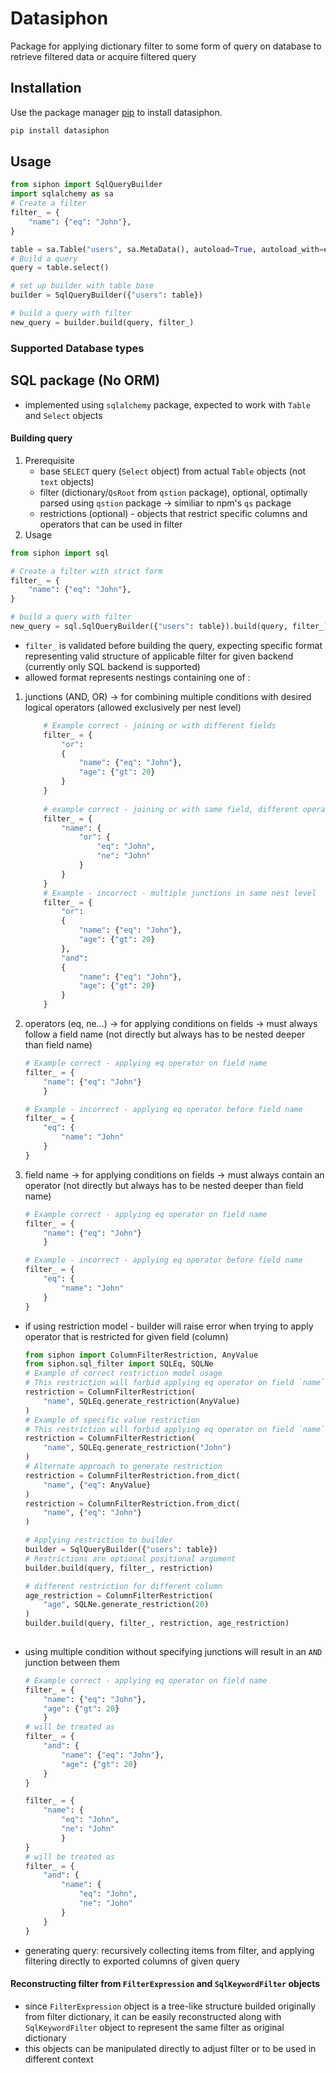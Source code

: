 # Datasiphon

Package for applying dictionary filter to some form of query on database to retrieve filtered data or acquire filtered query

## Installation

Use the package manager [pip](https://pip.pypa.io/en/stable/) to install datasiphon.

```bash
pip install datasiphon
```

## Usage

```python
from siphon import SqlQueryBuilder
import sqlalchemy as sa
# Create a filter
filter_ = {
    "name": {"eq": "John"},
}

table = sa.Table("users", sa.MetaData(), autoload=True, autoload_with=engine)
# Build a query
query = table.select()

# set up builder with table base
builder = SqlQueryBuilder({"users": table})

# build a query with filter
new_query = builder.build(query, filter_)
```

### Supported Database types
## SQL package (No ORM)
- implemented using `sqlalchemy` package, expected to work with `Table` and `Select` objects
#### Building query
1. Prerequisite
    - base `SELECT` query (`Select` object) from actual `Table` objects (not `text` objects)
    - filter (dictionary/`QsRoot` from `qstion` package), optional, optimally parsed using `qstion` package -> similiar to npm's `qs` package
    - restrictions (optional) - objects that restrict specific columns and operators that can be used in filter
2. Usage
```python
from siphon import sql

# Create a filter with strict form
filter_ = {
    "name": {"eq": "John"},
}

# build a query with filter
new_query = sql.SqlQueryBuilder({"users": table}).build(query, filter_)
```
- `filter_` is validated before building the query, expecting specific format representing valid structure of applicable filter for given backend (currently only SQL backend is supported)
 - allowed format represents nestings containing one of :
 1. junctions (AND, OR) -> for combining multiple conditions with desired logical operators (allowed exclusively per nest level)
    ```python
        # Example correct - joining or with different fields
        filter_ = {
            "or":
            {
                "name": {"eq": "John"},
                "age": {"gt": 20}
            }
        }
        
        # example correct - joining or with same field, different operators
        filter_ = {
            "name": {
                "or": {
                    "eq": "John",
                    "ne": "John"
                }
            }
        }
        # Example - incorrect - multiple junctions in same nest level
        filter_ = {
            "or":
            {
                "name": {"eq": "John"},
                "age": {"gt": 20}
            },
            "and":
            {
                "name": {"eq": "John"},
                "age": {"gt": 20}
            }
        }
    ```
 2. operators (eq, ne...) -> for applying conditions on fields -> must always follow a field name (not directly but always has to be nested deeper than field name)
    ```python
    # Example correct - applying eq operator on field name
    filter_ = {
        "name": {"eq": "John"}
        }

    # Example - incorrect - applying eq operator before field name
    filter_ = {
        "eq": {
            "name": "John"
        }
    }
    ```
 3. field name -> for applying conditions on fields -> must always contain an operator (not directly but always has to be nested deeper than field name)
    ```python
    # Example correct - applying eq operator on field name
    filter_ = {
        "name": {"eq": "John"}
        }
    
    # Example - incorrect - applying eq operator before field name
    filter_ = {
        "eq": {
            "name": "John"
        }
    }
    ```
 - if using restriction model - builder will raise error when trying to apply operator that is restricted for given field (column)
    ```python
    from siphon import ColumnFilterRestriction, AnyValue
    from siphon.sql_filter import SQLEq, SQLNe
    # Example of correct restriction model usage
    # This restriction will forbid applying eq operator on field `name` - AnyValue signifies that any value is forbidden
    restriction = ColumnFilterRestriction(
        "name", SQLEq.generate_restriction(AnyValue)
    )
    # Example of specific value restriction
    # This restriction will forbid applying eq operator on field `name` with value "John"
    restriction = ColumnFilterRestriction(
        "name", SQLEq.generate_restriction("John")
    )
    # Alternate approach to generate restriction
    restriction = ColumnFilterRestriction.from_dict(
        "name", {"eq": AnyValue}
    )
    restriction = ColumnFilterRestriction.from_dict(
        "name", {"eq": "John"}
    )

    # Applying restriction to builder
    builder = SqlQueryBuilder({"users": table})
    # Restrictions are optional positional argument
    builder.build(query, filter_, restriction)
    
    # different restriction for different column
    age_restriction = ColumnFilterRestriction(
        "age", SQLNe.generate_restriction(20)
    )
    builder.build(query, filter_, restriction, age_restriction)
        
    ```
 - using multiple condition without specifying junctions will result in an `AND` junction between them
    ```python
    # Example correct - applying eq operator on field name
    filter_ = {
        "name": {"eq": "John"},
        "age": {"gt": 20}
        }
    # will be treated as
    filter_ = {
        "and": {
            "name": {"eq": "John"},
            "age": {"gt": 20}
        }
    }

    filter_ = {
        "name": {
            "eq": "John",
            "ne": "John"
            }
    }
    # will be treated as
    filter_ = {
        "and": {
            "name": {
                "eq": "John",
                "ne": "John"
            }
        }
    }
    ```

- generating query: recursively collecting items from filter, and applying filtering directly to exported columns of given query

#### Reconstructing filter from `FilterExpression` and `SqlKeywordFilter` objects

- since `FilterExpression` object is a tree-like structure builded originally from filter dictionary, it can be easily reconstructed along with `SqlKeywordFilter` object to represent the same filter as original dictionary
- this objects can be manipulated directly to adjust filter or to be used in different context

